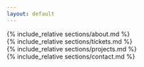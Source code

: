 ```yaml
---
layout: default
---
```

<section class="strip" id="about_section" markdown="1">
{% include_relative sections/about.md %}

</section>
<section class="strip" id="tickets_section" markdown="1">
{% include_relative sections/tickets.md %}
</section>
<section class="strip" id="projects_section" markdown="1">
{% include_relative sections/projects.md %}
</section>
<section class="strip" id="contact_section" markdown="1">
{% include_relative sections/contact.md %}
</section>
